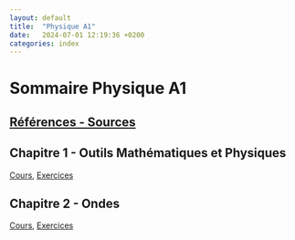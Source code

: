 ```yaml
---
layout: default
title:  "Physique A1"
date:   2024-07-01 12:19:36 +0200
categories: index
---
```


# Sommaire Physique A1

## [Références - Sources](ref.markdown)

## Chapitre 1 - Outils Mathématiques et Physiques
[Cours](Physique_1A_01_C_Outils.markdown), [Exercices](Physique_1A_01_EX.markdown)

## Chapitre 2 - Ondes
[Cours](Physique_1A_02_C_Ondes.markdown), [Exercices](Physique_1A_02_EX.markdown)